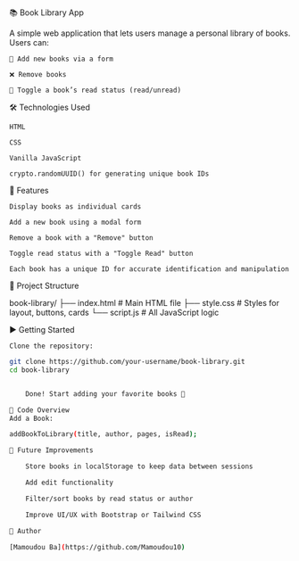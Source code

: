 📚 Book Library App

A simple web application that lets users manage a personal library of books. Users can:

    📖 Add new books via a form

    ❌ Remove books

    🔁 Toggle a book’s read status (read/unread)

🛠️ Technologies Used

    HTML

    CSS

    Vanilla JavaScript

    crypto.randomUUID() for generating unique book IDs

🚀 Features

    Display books as individual cards

    Add a new book using a modal form

    Remove a book with a "Remove" button

    Toggle read status with a "Toggle Read" button

    Each book has a unique ID for accurate identification and manipulation

📂 Project Structure

book-library/
├── index.html       # Main HTML file
├── style.css        # Styles for layout, buttons, cards
└── script.js        # All JavaScript logic

▶️ Getting Started

    Clone the repository:

```bash
git clone https://github.com/your-username/book-library.git
cd book-library


    Done! Start adding your favorite books 🎉

🧠 Code Overview
Add a Book:

addBookToLibrary(title, author, pages, isRead);

📌 Future Improvements

    Store books in localStorage to keep data between sessions

    Add edit functionality

    Filter/sort books by read status or author

    Improve UI/UX with Bootstrap or Tailwind CSS

👤 Author

[Mamoudou Ba](https://github.com/Mamoudou10)
